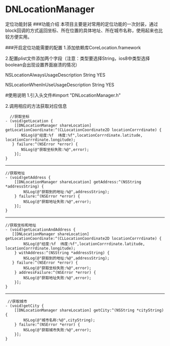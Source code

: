 # DNLocationManager
定位功能封装
###功能介绍
本项目主要是对常用的定位功能的一次封装，通过block回调的方式返回坐标、所在位置的具体地址、所在城市名称，使用起来也比较方便实用。

###开启定位功能需要的配置
1.添加依赖库CoreLocation.framework

2.配置plist文件添加两个字段（注意：类型要选择String，ios8中类型选择boolean会出现设置界面崩溃的情况）

NSLocationAlwaysUsageDescription      String     YES

NSLocationWhenInUseUsageDescription   String     YES

#使用说明
1.引入头文件#import "DNLocationManager.h"

2.调用相应的方法获取对应信息

      //获取坐标
    - (void)getLocation {
        [[DNLocationManager shareLocation] getLocationCoordinate:^(CLLocationCoordinate2D locationCorrrdinate) {
           NSLog(@"经度:%f  纬度:%f",locationCorrrdinate.latitude, locationCorrrdinate.longitude);
       } failure:^(NSError *error) {
           NSLog(@"获取坐标失败:%@",error);
        }];
    }

--------------------------------------------------------------------------------------------------------------------

    //获取地址
    - (void)getAddress {
        [[DNLocationManager shareLocation] getAddress:^(NSString *addressString) {
            NSLog(@"获取到的地址:%@",addressString);
        } failure:^(NSError *error) {
            NSLog(@"获取地址失败:%@",error);
        }];
    }

--------------------------------------------------------------------------------------------------------------------

    //获取坐标和地址
    - (void)getLocationAndAddress {
       [[DNLocationManager shareLocation] getLocationCoordinate:^(CLLocationCoordinate2D locationCorrrdinate) {
            NSLog(@"经度:%f  纬度:%f",locationCorrrdinate.latitude, locationCorrrdinate.longitude);
        } withAddress:^(NSString *addressString) {
            NSLog(@"获取到的地址:%@",addressString);
       } failure:^(NSError *error) {
            NSLog(@"获取坐标失败:%@",error);
        } addressFailure:^(NSError *error) {
            NSLog(@"获取地址失败:%@",error);
        }];
    }
    
 --------------------------------------------------------------------------------------------------------------------
 
     //获取城市
    - (void)getCity {
        [[DNLocationManager shareLocation] getCity:^(NSString *cityString) {
            NSLog(@"城市名称:%@",cityString);
        } failure:^(NSError *error) {
            NSLog(@"获取城市失败:%@",error);
        }];
    }
